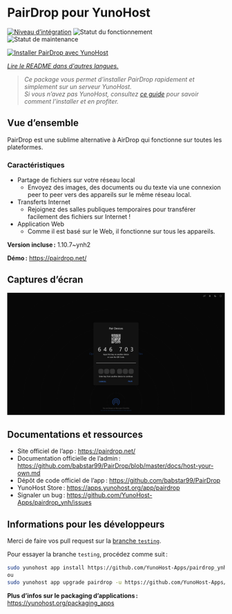 <!--
Nota bene : ce README est automatiquement généré par <https://github.com/YunoHost/apps/tree/master/tools/readme_generator>
Il NE doit PAS être modifié à la main.
-->

# PairDrop pour YunoHost

[![Niveau d’intégration](https://dash.yunohost.org/integration/pairdrop.svg)](https://ci-apps.yunohost.org/ci/apps/pairdrop/) ![Statut du fonctionnement](https://ci-apps.yunohost.org/ci/badges/pairdrop.status.svg) ![Statut de maintenance](https://ci-apps.yunohost.org/ci/badges/pairdrop.maintain.svg)

[![Installer PairDrop avec YunoHost](https://install-app.yunohost.org/install-with-yunohost.svg)](https://install-app.yunohost.org/?app=pairdrop)

*[Lire le README dans d'autres langues.](./ALL_README.md)*

> *Ce package vous permet d’installer PairDrop rapidement et simplement sur un serveur YunoHost.*  
> *Si vous n’avez pas YunoHost, consultez [ce guide](https://yunohost.org/install) pour savoir comment l’installer et en profiter.*

## Vue d’ensemble

PairDrop est une sublime alternative à AirDrop qui fonctionne sur toutes les plateformes.

### Caractéristiques

- Partage de fichiers sur votre réseau local
	- Envoyez des images, des documents ou du texte via une connexion peer to peer vers des appareils sur le même réseau local.
- Transferts Internet
	- Rejoignez des salles publiques temporaires pour transférer facilement des fichiers sur Internet !
- Application Web
	- Comme il est basé sur le Web, il fonctionne sur tous les appareils.

**Version incluse :** 1.10.7~ynh2

**Démo :** <https://pairdrop.net/>

## Captures d’écran

![Capture d’écran de PairDrop](./doc/screenshots/pairdrop_screenshot_desktop.png)

## Documentations et ressources

- Site officiel de l’app : <https://pairdrop.net/>
- Documentation officielle de l’admin : <https://github.com/babstar99/PairDrop/blob/master/docs/host-your-own.md>
- Dépôt de code officiel de l’app : <https://github.com/babstar99/PairDrop>
- YunoHost Store : <https://apps.yunohost.org/app/pairdrop>
- Signaler un bug : <https://github.com/YunoHost-Apps/pairdrop_ynh/issues>

## Informations pour les développeurs

Merci de faire vos pull request sur la [branche `testing`](https://github.com/YunoHost-Apps/pairdrop_ynh/tree/testing).

Pour essayer la branche `testing`, procédez comme suit :

```bash
sudo yunohost app install https://github.com/YunoHost-Apps/pairdrop_ynh/tree/testing --debug
ou
sudo yunohost app upgrade pairdrop -u https://github.com/YunoHost-Apps/pairdrop_ynh/tree/testing --debug
```

**Plus d’infos sur le packaging d’applications :** <https://yunohost.org/packaging_apps>
